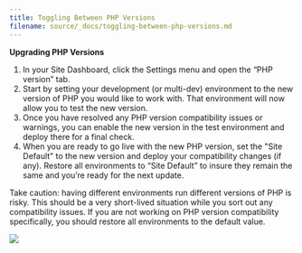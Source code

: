 ```yaml
---
title: Toggling Between PHP Versions
filename: source/_docs/toggling-between-php-versions.md
---
```


 **Upgrading PHP Versions**

1. In your Site Dashboard, click the Settings menu and open the “PHP version” tab.
2. Start by setting your development (or multi-dev) environment to the new version of PHP you would like to work with. That environment will now allow you to test the new version.
3. Once you have resolved any PHP version compatibility issues or warnings, you can enable the new version in the test environment and deploy there for a final check.
4. When you are ready to go live with the new PHP version, set the "Site Default" to the new version and deploy your compatibility changes (if any). Restore all environments to “Site Default” to insure they remain the same and you’re ready for the next update.

Take caution: having different environments run different versions of PHP is risky. This should be a very short-lived situation while you sort out any compatibility issues. If you are not working on PHP version compatibility specifically, you should restore all environments to the default value.

 ![](https://pantheon-systems.desk.com/customer/portal/attachments/356186)
